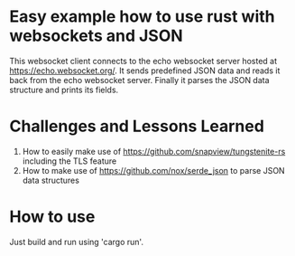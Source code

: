 # Easy example how to use rust with websockets and JSON
This websocket client connects to the echo websocket server hosted at https://echo.websocket.org/. It sends predefined JSON data and reads it back from the echo websocket server. 
Finally it parses the JSON data structure and prints its fields. 

# Challenges and Lessons Learned
1. How to easily make use of https://github.com/snapview/tungstenite-rs including the TLS feature
2. How to make use of https://github.com/nox/serde_json to parse JSON data structures

# How to use
Just build and run using 'cargo run'.
